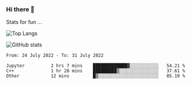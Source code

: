 ### Hi there 👋

Stats for fun ...

![Top Langs](https://github-readme-stats.vercel.app/api/top-langs/?username=Btlmd&layout=compact) 

![GitHub stats](https://github-readme-stats.vercel.app/api?username=Btlmd&show_icons=true)

<!--START_SECTION:waka-->

```text
From: 24 July 2022 - To: 31 July 2022

Jupyter          2 hrs 7 mins    █████████████▓░░░░░░░░░░░   54.21 %
C++              1 hr 28 mins    █████████▒░░░░░░░░░░░░░░░   37.61 %
Other            12 mins         █▒░░░░░░░░░░░░░░░░░░░░░░░   05.19 %
```

<!--END_SECTION:waka-->
